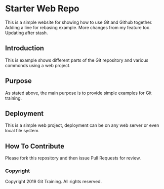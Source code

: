 # Starter Web Repo

This is a simple website for showing how to use Git and Github together. Adding a line for rebasing example. More changes from my feature too. Updating after stash.

## Introduction

This is example shows different parts of the Git repository and various commonds using a web project.

## Purpose

As stated above, the main purpose is to provide simple examples for Git training.

## Deployment

This is a simple web project, deployment can be on any web server or even local file system.

## How To Contribute

Please fork this repository and then issue Pull Requests for review.

### Copyright

Copyright 2019 Git Training. All rights reserved.